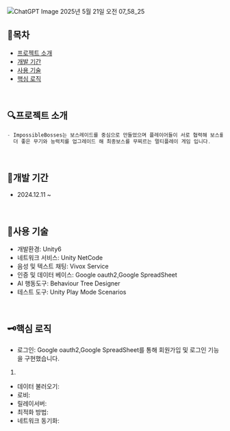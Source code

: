 ![ChatGPT Image 2025년 5월 21일 오전 07_58_25](https://github.com/user-attachments/assets/78780fee-a54d-4b52-90dc-0bca75f68ba7)
## **📘목차**

- [프로젝트 소개](#프로젝트-소개)
- [개발 기간](#개발-기간)
- [사용 기술](#사용-기술)
- [핵심 로직](#핵심-로직)
<br/>

## **🔍프로젝트 소개** 
```scala
- ImpossibleBosses는 보스레이드를 중심으로 만들었으며 플레이어들이 서로 협력해 보스를 무찔러
  더 좋은 무기와 능력치를 업그레이드 해 최종보스를 무찌르는 멀티플레이 게임 입니다.
```
<br/>

## **📆개발 기간** 
- 2024.12.11 ~ 
<br/>

## **🔧사용 기술** 
- 개발환경: Unity6
- 네트워크 서비스: Unity NetCode
- 음성 및 텍스트 채팅: Vivox Service
- 인증 및 데이터 베이스: Google oauth2,Google SpreadSheet
- AI 행동도구: Behaviour Tree Designer
- 테스트 도구: Unity Play Mode Scenarios
<br/>


## **🗝핵심 로직** 
- 로그인:
  Google oauth2,Google SpreadSheet를 통해 회원가입 및 로그인 기능을 구현했습니다.
 1) 
- 데이터 불러오기:
- 로비: 
- 릴레이서버:
- 최적화 방법:
- 네트워크 동기화:
<br/>
